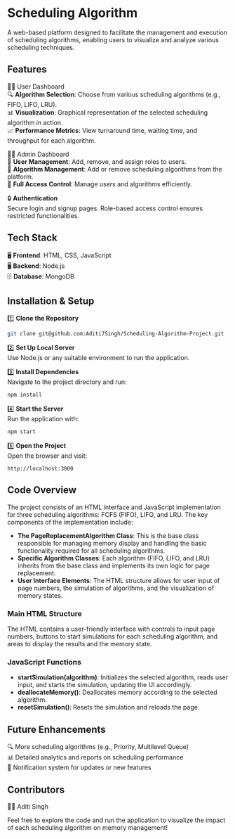 # Scheduling Algorithm 

A web-based platform designed to facilitate the management and execution of scheduling algorithms, enabling users to visualize and analyze various scheduling techniques.

## Features

👩‍🎓 User Dashboard  
🔍 **Algorithm Selection**: Choose from various scheduling algorithms (e.g., FIFO, LIFO, LRU).  
📊 **Visualization**: Graphical representation of the selected scheduling algorithm in action.  
📈 **Performance Metrics**: View turnaround time, waiting time, and throughput for each algorithm.  

👨‍💼 Admin Dashboard  
👥 **User Management**: Add, remove, and assign roles to users.  
📝 **Algorithm Management**: Add or remove scheduling algorithms from the platform.  
🔑 **Full Access Control**: Manage users and algorithms efficiently.  

🔒 **Authentication**  
Secure login and signup pages. Role-based access control ensures restricted functionalities.

## Tech Stack

🖥 **Frontend**: HTML, CSS, JavaScript  
🖥 **Backend**: Node.js  
🗄 **Database**: MongoDB  

## Installation & Setup

1️⃣ **Clone the Repository**  
```bash
git clone git@github.com:Aditi7Singh/Scheduling-Algorithm-Project.git
```

2️⃣ **Set Up Local Server**  
Use Node.js or any suitable environment to run the application.

3️⃣ **Install Dependencies**  
Navigate to the project directory and run:  
```bash
npm install
```

4️⃣ **Start the Server**  
Run the application with:  
```bash
npm start
```

5️⃣ **Open the Project**  
Open the browser and visit:  
```
http://localhost:3000
```

## Code Overview

The project consists of an HTML interface and JavaScript implementation for three scheduling algorithms: FCFS (FIFO), LIFO, and LRU. The key components of the implementation include:

- **The PageReplacementAlgorithm Class**: This is the base class responsible for managing memory display and handling the basic functionality required for all scheduling algorithms. 
- **Specific Algorithm Classes**: Each algorithm (FIFO, LIFO, and LRU) inherits from the base class and implements its own logic for page replacement.
- **User Interface Elements**: The HTML structure allows for user input of page numbers, the simulation of algorithms, and the visualization of memory states.

### Main HTML Structure
The HTML contains a user-friendly interface with controls to input page numbers, buttons to start simulations for each scheduling algorithm, and areas to display the results and the memory state.

### JavaScript Functions
- **startSimulation(algorithm)**: Initializes the selected algorithm, reads user input, and starts the simulation, updating the UI accordingly.
- **deallocateMemory()**: Deallocates memory according to the selected algorithm.
- **resetSimulation()**: Resets the simulation and reloads the page.

## Future Enhancements

🔍 More scheduling algorithms (e.g., Priority, Multilevel Queue)  
📊 Detailed analytics and reports on scheduling performance  
🔔 Notification system for updates or new features  

## Contributors

👩‍💻 Aditi Singh  


Feel free to explore the code and run the application to visualize the impact of each scheduling algorithm on memory management!
